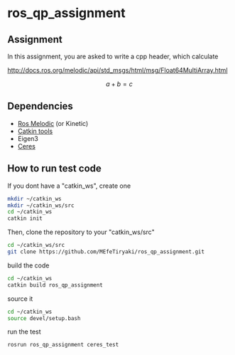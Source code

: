 # ros_qp_assignment


## Assignment
In this assignment, you are asked to write a cpp header, which calculate

http://docs.ros.org/melodic/api/std_msgs/html/msg/Float64MultiArray.html

```math #yourmathlabel
a + b = c
```



## Dependencies
* [Ros Melodic](http://wiki.ros.org/melodic/Installation/Ubuntu) (or Kinetic)
* [Catkin tools](https://catkin-tools.readthedocs.io/en/latest/)
* Eigen3
* [Ceres](http://ceres-solver.org/installation.html)


## How to run test code
If you dont have a "catkin_ws", create one

```bash
mkdir ~/catkin_ws
mkdir ~/catkin_ws/src
cd ~/catkin_ws
catkin init
```

Then, clone the repository to your "catkin_ws/src"
```bash
cd ~/catkin_ws/src
git clone https://github.com/MEfeTiryaki/ros_qp_assignment.git
```

build the code
```bash
cd ~/catkin_ws
catkin build ros_qp_assignment
```

source it

```bash
cd ~/catkin_ws
source devel/setup.bash
```

run the test
```bash
rosrun ros_qp_assignment ceres_test
```
